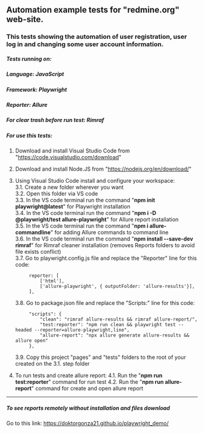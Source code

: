 ## Automation example tests for "redmine.org" web-site.

### This tests showing the automation of user registration, user log in and changing some user account information.

##### **Tests running on:**

##### **Language:** JavaScript
##### **Framework:** Playwright
##### **Reporter:** Allure
##### **For clear trash before run test:** Rimraf

##### **For use this tests:**

1. Download and install Visual Studio Code from "https://code.visualstudio.com/download"
2. Download and install Node.JS from "https://nodejs.org/en/download/"
3. Using Visual Studio Code install and configure your workspace:<br>
    3.1. Create a new folder wherever you want<br>
    3.2. Open this folder via VS code<br>
    3.3. In the VS code terminal run the command "**npm init playwright@latest**" for Playwright installation<br>
    3.4. In the VS code terminal run the command "**npm i -D @playwright/test allure-playwright**" for Allure report installation<br>
    3.5. In the VS code terminal run the command "**npm i allure-commandline**" for adding Allure commands to command line<br>
    3.6. In the VS code terminal run the command "**npm install --save-dev rimraf**" for Rimraf cleaner installation (removes Reports folders to avoid file exists conflict)<br>
    3.7. Go to playwright.config.js file and replace the "Reporter" line for this code:
            
            reporter: [
                ['html'],
                ['allure-playwright', { outputFolder: 'allure-results'}],
            ],

    3.8. Go to package.json file and replace the "Scripts:" line for this code:

            "scripts": {
                "clean": "rimraf allure-results && rimraf allure-report/",
                "test:reporter": "npm run clean && playwright test --headed --reporter=allure-playwright,line",
                "allure-report": "npx allure generate allure-results && allure open"
            },

    3.9. Copy this project "pages" and "tests" folders to the root of your created on the 3.1. step folder
4. To run tests and create allure report:
    4.1. Run the "**npm run test:reporter**" command for run test
    4.2. Run the "**npm run allure-report**" command for create and open allure report 

---------------------------------------------------------------------------------------
##### **To see reports remotely without installation and files download**

Go to this link: https://doktorgonza21.github.io/playwright_demo/

